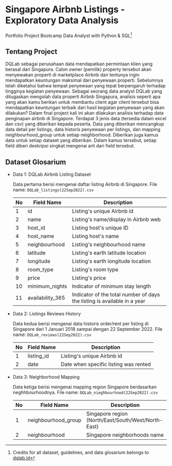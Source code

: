 # Singapore Airbnb Listings - Exploratory Data Analysis
Portfolio Project Bootcamp Data Analyst with Python & SQL[^1]

## Tentang Project
DQLab sebagai perusahaan data mendapatkan permintaan klien yang berasal dari Singapura. Calon owner (pemilik) property tersebut akan menyewakan properti di
marketplace Airbnb dan tentunya ingin mendapatkan keuntungan maksimal dari penyewaan properti. Sebelumnya telah diketahui bahwa tempat penyewaan yang tepat 
berpengaruh terhadap tingginya kegiatan penyewaan. Sebagai seorang data analyst DQLab yang ditugaskan mengolah data properti Airbnb Singapura, analisis seperti 
apa yang akan kamu berikan untuk membantu client agar client tersebut bisa mendapatkan keuntungan terbaik dari hasil kegiatan penyewaan yang akan dilakukan?
Dalam final project kali ini akan dilakukan analisis terhadap data penginapan airbnb di Singapore. Terdapat 3 jenis data (tersedia dalam excel dan csv) yang 
diberikan kepada peserta. Data yang diberikan mencangkup data detail per listings, data historis penyewaan per listings, dan mapping neighbourhood_group untuk 
setiap neighborhood. Diberikan juga kamus data untuk setiap dataset yang diberikan. Dalam kamus tersebut, setiap field diberi deskripsi singkat mengenai arti 
dari field tersebut. 

## Dataset Glosarium

- Data 1: DQLab Airbnb Listing Dataset

  Data pertama berisi mengenai daftar listing Airbnb di Singapore. File name: `DQLab_listings(22Sep2022).csv`

  | No | Field Name       | Description                                                              |
  |----|------------------|--------------------------------------------------------------------------|
  | 1  | id               | Listing's unique Airbnb id                                               |
  | 2  | name             | Listing's name/display in Airbnb web                                     |
  | 3  | host_id          | Listing host's unique ID                                                 |
  | 4  | host_name        | Listing host's name                                                      |
  | 5  | neighbourhood    | Listing's neighbourhood name                                             |
  | 6  | latitude         | Listing's earth latitude location                                        |
  | 7  | longitude        | Listing's earth longitude location                                       |
  | 8  | room_type        | Listing's room type                                                      |
  | 9  | price            | Listing's price                                                          |
  | 10 | minimum_nights   | Indicator of minimum stay length                                         |
  | 11 | availability_365 | Indicator of the total number of days the listing is available in a year |
  
- Data 2: Listings Reviews History

  Data kedua berisi mengenai data historis order/rent per listing di Singapore dari 1 Januari 2018 sampai dengan 22 September 2022. 
  File name:	 `DQLab_reviews(22Sep2022).csv`
  
  | No | Field Name       | Description                                                              |
  |----|------------------|--------------------------------------------------------------------------|
  | 1  | listing_id       | Listing's unique Airbnb id                                               |
  | 2  | date             | Date when specific listing was rented                                    |

- Data 3: Neighborhood Mapping 

  Data ketiga berisi mengenai mapping region Singapore berdasarkan neghhbourhoodnya. File name: `DQLab_nieghbourhood(22Sep2022).csv`
  
  | No | Field Name       | Description                                                              |
  |----|------------------|--------------------------------------------------------------------------|
  | 1  | neighbourhood_group       | Singapore region (North/East/South/West/North-East)                     |
  | 2  | neighbourhood             | Singapore neighborhoods name                                    |


[^1]: Credits for all dataset, guidelines, and data glosarium belongs to [dqlab.id](https://dqlab.id/)
